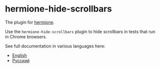 # hermione-hide-scrollbars

The plugin for [hermione](https://github.com/gemini-testing/hermione).

Use the `hermione-hide-scrollbars` plugin to hide scrollbars in tests that run in Chrome browsers.

See full documentation in various languages here:
* [English](./docs/en/hermione-hide-scrollbars.md)
* [Русский](./docs/ru/hermione-hide-scrollbars.md)
